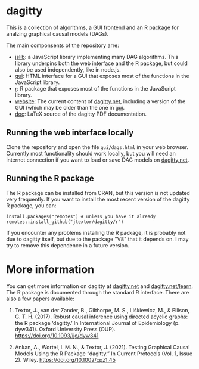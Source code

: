 # dagitty

This is a collection of algorithms, a GUI frontend and an R package for analzing
graphical causal models (DAGs).

The main componsents of the repository arre:

 * [jslib](jslib): a JavaScript library implementing many DAG algorithms. This library underpins
 both the web interface and the R package, but could also be used independently, like in node.js.
 * [gui](gui): HTML interface for a GUI that exposes most of the functions in the JavaScript library.
 * [r](r): R package that exposes most of the functions in the JavaScript library.
 * [website](website): The current content of [dagitty.net](https://dagitty.net), including a version of the
 GUI (which may be older than the one in [gui](gui). 
 * [doc](doc): LaTeX source of the dagitty PDF documentation.



## Running the web interface locally

Clone the repository and open the file `gui/dags.html` in your web browser.
Currently most functionality should work locally, but you will need an internet
connection if you want to load or save DAG models on [dagitty.net](https://dagitty.net).

## Running the R package

The R package can be installed from CRAN, but this version is not updated very
frequently. If you want to install the most recent version of the dagitty R package,
you can:

```
install.packages("remotes") # unless you have it already
remotes::install_github("jtextor/dagitty/r")
```

If you encounter any problems installing the R package, it is probably not due to dagitty
itself, but due to the package "V8" that it depends on. I may try to remove this dependence
in a future version.

# More information

You can get more information on dagitty at [dagitty.net](https://dagitty.net) and
 [dagitty.net/learn](https://dagitty.net/learn). The R package is documented through the standard
R interface. There are also a few papers available:


1. Textor, J., van der Zander, B., Gilthorpe, M. S., Liśkiewicz, M., & Ellison, G. T. H. (2017). Robust causal inference using directed acyclic graphs: the R package ‘dagitty.’ In International Journal of Epidemiology (p. dyw341). Oxford University Press (OUP). https://doi.org/10.1093/ije/dyw341

2. Ankan, A., Wortel, I. M. N., & Textor, J. (2021). Testing Graphical Causal Models Using the R Package “dagitty.” In Current Protocols (Vol. 1, Issue 2). Wiley. https://doi.org/10.1002/cpz1.45


 
